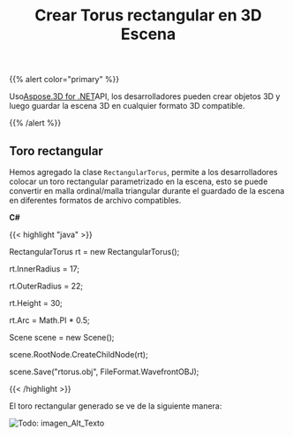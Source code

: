 ﻿---
title: Crear Torus rectangular en 3D Escena
type: docs
weight: 50
url: /es/net/create-rectangular-torus-in-3d-scene/
description: Usando Aspose.3D for .NET API, los desarrolladores pueden crear 3D objetos y luego guardar la escena 3D en cualquier formato 3D admitido.
---
{{% alert color="primary" %}} 

Uso[Aspose.3D for .NET](https://products.aspose.com/3d/net/)API, los desarrolladores pueden crear objetos 3D y luego guardar la escena 3D en cualquier formato 3D compatible.

{{% /alert %}} 
## **Toro rectangular**
Hemos agregado la clase `RectangularTorus`, permite a los desarrolladores colocar un toro rectangular parametrizado en la escena, esto se puede convertir en malla ordinal/malla triangular durante el guardado de la escena en diferentes formatos de archivo compatibles.

**C#**

{{< highlight "java" >}}

 RectangularTorus rt = new RectangularTorus();

rt.InnerRadius = 17;

rt.OuterRadius = 22;

rt.Height = 30;

rt.Arc = Math.PI * 0.5;

Scene scene = new Scene();

scene.RootNode.CreateChildNode(rt);

scene.Save("rtorus.obj", FileFormat.WavefrontOBJ);

{{< /highlight >}}

El toro rectangular generado se ve de la siguiente manera:

![Todo: imagen_Alt_Texto](create-rectangular-torus-in-3d-scene_1.png)
